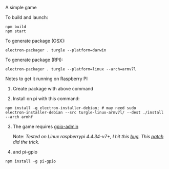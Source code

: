A simple game

To build and launch:
```
npm build
npm start
```

To generate package (OSX):

```
electron-packager . turgle --platform=darwin
```

To generate package (RPI):

```
electron-packager . turgle --platform=linux --arch=armv7l
```

Notes to get it running on Raspberry PI

1) Create package with above command

2) Install on pi with this command:
```
npm install -g electron-installer-debian; # may need sudo
electron-installer-debian --src turgle-linux-armv7l/ --dest ./install --arch armhf
```
3) The game requires [gpio-admin](https://github.com/quick2wire/quick2wire-gpio-admin)

   Note:
   *Tested on Linux raspberrypi 4.4.34-v7+, I hit this [bug](https://github.com/raspberrypi/linux/issues/791). 
   This [patch](https://github.com/quick2wire/quick2wire-gpio-admin/pull/7) did the trick.*

4) and pi-gpio
```
npm install -g pi-gpio
```

